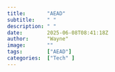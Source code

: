 ```yaml
---
title:       "AEAD"
subtitle:    " "
description: " "
date:        2025-06-08T08:41:18Z
author:      "Wayne"
image:       ""
tags:        ["AEAD"]
categories:  ["Tech" ]
---
```

